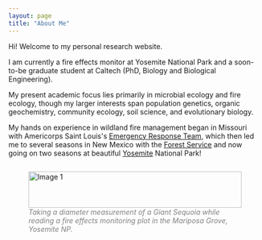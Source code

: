 ```yaml
---
layout: page
title: "About Me"
---
```

Hi! Welcome to my personal research website. 

I am currently a fire effects monitor at Yosemite National Park and a soon-to-be graduate student at Caltech (PhD, Biology and Biological Engineering). 

My present academic focus lies primarily in microbial ecology and fire ecology, though my larger interests span population genetics, organic geochemistry, community ecology, soil science, and evolutionary biology.

My hands on experience in wildland fire management began in Missouri with Americorps Saint Louis's [Emergency Response Team](https://www.americorps-stl.org/), which then led me to several seasons in New Mexico with the [Forest Service](https://www.nwcg.gov/committees/wildland-fire-module-unit/apache-kid) and now going on two seasons at beautiful [Yosemite](https://www.nps.gov/yose/learn/nature/fireecology.htm) National Park!


<div style="display: flex; justify-content: space-between;">
   <figure>
    <img src="/assets/Sequoia Tree DBH (1).jpg" alt="Image 1" style="width: 100%;">
    <figcaption style="font-style: italic; color: gray;">Taking a diameter measurement of a Giant Sequoia while reading a fire effects monitoring plot in the Mariposa Grove, Yosemite NP.</figcaption>
  </figure>
</div>
